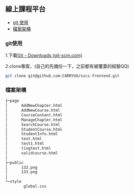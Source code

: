 ## 線上課程平台
- [git 使用](#git使用)
- [檔案架構](#檔案架構)

### git使用

1.下載[Git - Downloads (git-scm.com)](https://git-scm.com/downloads)

2.clone專案，(自己的先備份一下，之前都有被覆蓋的經驗QQ)

```Bash
git clone git@github.com:CARRYUU/sscs-frontend.git
```

### 檔案架構
```Bash
├─page
│      AddNewChapter.html
│      AddNewCourse.html
│      CourseContent.html
│      ManageChapter.html
│      SearchCourse.html
│      StudentCourse.html
│      StudentInfo.html
│      test.html
│      test1.html
│      tingtest.html
│      validcourse.html
│
├─public
│      132.png
│      133.png
│
└─style
        global.css
```
